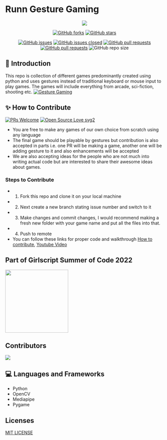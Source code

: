 # Runn Gesture Gaming
<div align="center">
  <img src="https://i.ibb.co/NnvbG7r/Runn.jpg">
  
  
  [![GitHub forks](https://img.shields.io/github/forks/TusharAMD/Runn.svg?style=flat&label=Fork&maxAge=43200)](https://gitHub.com/TusharAMD/Runn/network/)
  [![GitHub stars](https://img.shields.io/github/stars/TusharAMD/Runn.svg?style=flat&label=Star&maxAge=43200)](https://gitHub.com/TusharAMD/Runn/stargazers/)
  
  
  [![GitHub issues](https://img.shields.io/github/issues/TusharAMD/Runn.svg)](https://github.com/TusharAMD/Runn/issues)
[![GitHub issues closed](https://img.shields.io/github/issues-closed/TusharAMD/Runn.svg)](https://github.com/TusharAMD/Runn/issues?q=is%3Aissue+is%3Aclosed)
[![GitHub pull requests](https://img.shields.io/github/issues-pr/TusharAMD/Runn.svg)](https://github.com/TusharAMD/Runn/pulls)
[![GitHub pull requests](https://img.shields.io/github/issues-pr-closed/TusharAMD/Runn.svg)](https://github.com/TusharAMD/Runn/pulls?q=is%3Apr+is%3Aclosed)
![GitHub repo size](https://img.shields.io/github/repo-size/TusharAMD/Runn?color=yellow)

</div>

## 📖 Introduction 
This repo is collection of different games predominantly created using python and uses gestures instead of traditional keyboard or mouse input to play games. The games will include everything from arcade, sci-fiction, shooting etc. [![Gesture Gaming](https://res.cloudinary.com/marcomontalbano/image/upload/v1646630866/video_to_markdown/images/youtube--o6Cnc5S1zg4-c05b58ac6eb4c4700831b2b3070cd403.jpg)](https://www.youtube.com/watch?v=o6Cnc5S1zg4&ab_channel=TusharAmdoskar "Gesture Gaming")

## ✨ How to Contribute

[![PRs Welcome](https://img.shields.io/badge/PRs-welcome-brightgreen.svg?style=flat-square)](http://makeapullrequest.com)
[![Open Source Love svg2](https://badges.frapsoft.com/os/v2/open-source.svg?v=103)](https://github.com/ellerbrock/open-source-badges/)

- You are free to make any games of our own choice from scratch using any language
- The final game should be playable by gestures but contribution is also accepted in parts i.e. one PR will be making a game, another one will be adding gesture to it and also enhancements will be accepted
- We are also accepting ideas for the people who are not much into writing actual code but are interested to share their awesome ideas about games.
### Steps to Contribute
- 1. Fork this repo and clone it on your local machine 
- 2. Next create a new branch stating issue number and switch to it
- 3. Make changes and commit changes, I would recommend making a fresh new folder with your game name and put all the files into that.
- 4. Push to remote
- You can follow these links for proper code and walkthrough [How to contribute](https://opensource.com/article/19/7/create-pull-request-github), [Youtube Video](https://www.youtube.com/watch?v=waEb2c9NDL8&t=273s&ab_channel=Jovo)

## Part of Girlscript Summer of Code 2022
<img width="200px" src = https://i.ibb.co/gF9Pvd4/image.png></img>

## Contributors
<a href = "https://github.com/TusharAMD/Runn/graphs/contributors">
  <img src = "https://contrib.rocks/image?repo=TusharAMD/Runn"/>
</a>

## 💻 Languages and Frameworks
- Python
- OpenCV
- Mediapipe
- Pygame

## Licenses
[MIT LICENSE](LICENSE)
